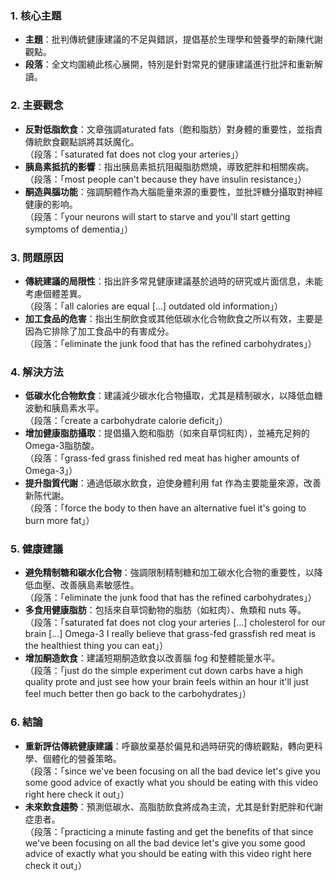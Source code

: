### 1. 核心主題  
   - **主題**：批判傳統健康建議的不足與錯誤，提倡基於生理學和營養學的新陳代謝觀點。  
   - **段落**：全文均圍繞此核心展開，特別是針對常見的健康建議進行批評和重新解讀。

### 2. 主要觀念  
   - **反對低脂飲食**：文章強調aturated fats（飽和脂肪）對身體的重要性，並指責傳統飲食觀點誤將其妖魔化。  
     （段落：「saturated fat does not clog your arteries」）  
   - **胰島素抵抗的影響**：指出胰島素抵抗阻礙脂肪燃燒，導致肥胖和相關疾病。  
     （段落：「most people can't because they have insulin resistance」）  
   - **酮造與腦功能**：強調酮體作為大腦能量來源的重要性，並批評糖分攝取對神經健康的影响。  
     （段落：「your neurons will start to starve and you'll start getting symptoms of dementia」）

### 3. 問題原因  
   - **傳統建議的局限性**：指出許多常見健康建議基於過時的研究或片面信息，未能考慮個體差異。  
     （段落：「all calories are equal [...] outdated old information」）  
   - **加工食品的危害**：指出生酮飲食或其他低碳水化合物飲食之所以有效，主要是因為它排除了加工食品中的有害成分。  
     （段落：「eliminate the junk food that has the refined carbohydrates」）

### 4. 解決方法  
   - **低碳水化合物飲食**：建議減少碳水化合物攝取，尤其是精制碳水，以降低血糖波動和胰島素水平。  
     （段落：「create a carbohydrate calorie deficit」）  
   - **增加健康脂肪攝取**：提倡攝入飽和脂肪（如來自草饲紅肉），並補充足夠的Omega-3脂肪酸。  
     （段落：「grass-fed grass finished red meat has higher amounts of Omega-3」）  
   - **提升脂質代謝**：通過低碳水飲食，迫使身體利用 fat 作為主要能量來源，改善新陈代謝。  
     （段落：「force the body to then have an alternative fuel it's going to burn more fat」）

### 5. 健康建議  
   - **避免精制糖和碳水化合物**：強調限制精制糖和加工碳水化合物的重要性，以降低血壓、改善胰島素敏感性。  
     （段落：「eliminate the junk food that has the refined carbohydrates」）  
   - **多食用健康脂肪**：包括來自草饲動物的脂肪（如紅肉）、魚類和 nuts 等。  
     （段落：「saturated fat does not clog your arteries [...] cholesterol for our brain [...] Omega-3 I really believe that grass-fed grassfish red meat is the healthiest thing you can eat」）  
   - **增加酮造飲食**：建議短期酮造飲食以改善腦 fog 和整體能量水平。  
     （段落：「just do the simple experiment cut down carbs have a high quality prote and just see how your brain feels within an hour it'll just feel much better then go back to the carbohydrates」）

### 6. 結論  
   - **重新評估傳統健康建議**：呼籲放棄基於偏見和過時研究的傳統觀點，轉向更科學、個體化的營養策略。  
     （段落：「since we've been focusing on all the bad device let's give you some good advice of exactly what you should be eating with this video right here check it out」）  
   - **未來飲食趨勢**：預測低碳水、高脂肪飲食將成為主流，尤其是針對肥胖和代謝症患者。  
     （段落：「practicing a minute fasting and get the benefits of that since we've been focusing on all the bad device let's give you some good advice of exactly what you should be eating with this video right here check it out」）